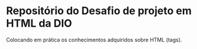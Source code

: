 # Repositório do Desafio de projeto em HTML da DIO
Colocando em prática os conhecimentos adquiridos sobre HTML (tags).
